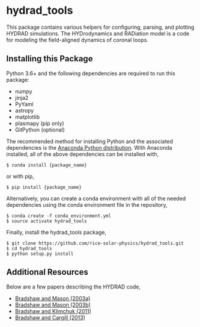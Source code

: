 # hydrad_tools
This package contains various helpers for configuring, parsing, and plotting HYDRAD simulations. The HYDrodynamics and RADiation model is a code for modeling the field-aligned dynamics of coronal loops.

## Installing this Package
Python 3.6+ and the following dependencies are required to run this package:

* numpy
* jinja2
* PyYaml
* astropy
* matplotlib
* plasmapy (pip only)
* GitPython (optional)

The recommended method for installing Python and the associated dependencies is the [Anaconda Python distribution](https://www.anaconda.com/download/). With Anaconda installed, all of the above dependencies can be installed with,
```shell
$ conda install {package_name}
```
or with pip,
```shell
$ pip install {package_name}
```
Alternatively, you can create a conda environment with all of the needed dependencies using the conda environment file in the repository,
```shell
$ conda create -f conda_environment.yml
$ source activate hydrad_tools
```
Finally, install the hydrad_tools package,
```shell
$ git clone https://github.com/rice-solar-physics/hydrad_tools.git
$ cd hydrad_tools
$ python setup.py install
```

## Additional Resources
Below are a few papers describing the HYDRAD code,

* [Bradshaw and Mason (2003a)](http://adsabs.harvard.edu/abs/2003A%26A...401..699B)
* [Bradshaw and Mason (2003b)](http://adsabs.harvard.edu/abs/2003A%26A...407.1127B)
* [Bradshaw and Klimchuk (2011)](http://adsabs.harvard.edu/abs/2011ApJS..194...26B)
* [Bradshaw and Cargill (2013)](http://adsabs.harvard.edu/abs/2013ApJ...770...12B)
